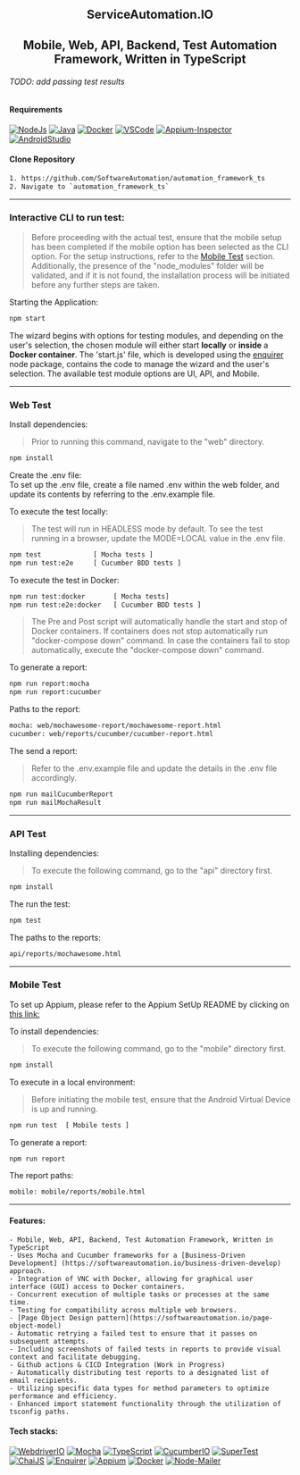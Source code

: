<h2 align="center"> ServiceAutomation.IO </h2>
<h2 align="center"> Mobile, Web, API, Backend, Test Automation Framework, Written in TypeScript </h2>

<h4 align="center">

<h6>TODO: add passing test results</h6>

</h4>

#### Requirements
[![NodeJs](https://img.shields.io/badge/-NodeJS%20v12%20OR%20later-%23339933?logo=npm)](https://nodejs.org/en/download/)
[![Java](https://img.shields.io/badge/-JDK-%23007396?logo=java&logoColor=black&)](https://www.oracle.com/java/technologies/downloads/)
[![Docker](https://img.shields.io/badge/-Docker-0db7ed?logo=docker&logoColor=white)](https://docs.docker.com/engine/install/)
[![VSCode](https://img.shields.io/badge/-Visual%20Studio%20Code-%233178C6?logo=visual-studio-code)](https://code.visualstudio.com/download)
[![Appium-Inspector](https://img.shields.io/badge/-Appium%20Inspector-662d91?logo=appium&logoColor=black)](https://github.com/appium/appium-inspector/releases)
[![AndroidStudio](https://img.shields.io/badge/-Android%20Studio-3DDC84?logo=android-studio&logoColor=white)](https://developer.android.com/studio)

#### Clone Repository
```bash
1. https://github.com/SoftwareAutomation/automation_framework_ts
2. Navigate to `automation_framework_ts`
```
-----

### Interactive CLI to run test:
> Before proceeding with the actual test, ensure that the mobile setup has been completed if the mobile option has been selected as the CLI option. For the setup instructions, refer to the [Mobile Test](#Mobile-Test) section. Additionally, the presence of the "node_modules" folder will be validated, and if it is not found, the installation process will be initiated before any further steps are taken.
>

Starting the Application:
```bash
npm start
```

The wizard begins with options for testing modules, and depending on the user's selection, the chosen module will either start <b>locally</b> or <b>inside</b> a <b>Docker container</b>. The 'start.js' file, which is developed using the [enquirer](https://www.npmjs.com/package/enquirer) node package, contains the code to manage the wizard and the user's selection.
The available test module options are UI, API, and Mobile.

-----

### Web Test
Install dependencies:
> Prior to running this command, navigate to the "web" directory.
```bash
npm install
```

Create the .env file:<br>
To set up the .env file, create a file named .env within the web folder, and update its contents by referring to the .env.example file.

To execute the test locally:
> The test will run in HEADLESS mode by default.
> To see the test running in a browser, update the MODE=LOCAL value in the .env file.
```bash
npm test             [ Mocha tests ]
npm run test:e2e     [ Cucumber BDD tests ]
```

To execute the test in Docker:
```bash
npm run test:docker       [ Mocha tests]
npm run test:e2e:docker   [ Cucumber BDD tests ]
```
> The Pre and Post script will automatically handle the start and stop of Docker containers.
> If containers does not stop automatically run "docker-compose down" command.
> In case the containers fail to stop automatically, execute the "docker-compose down" command.

To generate a report:
```bash
npm run report:mocha
npm run report:cucumber
```

Paths to the report:
```bash
mocha: web/mochawesome-report/mochawesome-report.html
cucumber: web/reports/cucumber/cucumber-report.html
```

The send a report:
> Refer to the .env.example file and update the details in the .env file accordingly.
```bash
npm run mailCucumberReport
npm run mailMochaResult
```
-----

### API Test
Installing dependencies:
> To execute the following command, go to the "api" directory first.
```bash
npm install
```

The run the test:
```bash
npm test
```

The paths to the reports:
```bash
api/reports/mochawesome.html
```

-----

### Mobile Test

To set up Appium, please refer to the Appium SetUp README by clicking on [this link:](/mobile/README.md)

To install dependencies:
> To execute the following command, go to the "mobile" directory first.
```bash
npm install
```

To execute in a local environment:
> Before initiating the mobile test, ensure that the Android Virtual Device is up and running.
```bash
npm run test  [ Mobile tests ]
```

To generate a report:
```bash
npm run report
```

The report paths:
```bash
mobile: mobile/reports/mobile.html
```

-----

#### Features:
    - Mobile, Web, API, Backend, Test Automation Framework, Written in TypeScript 
    - Uses Mocha and Cucumber frameworks for a [Business-Driven Development] (https://softwareautomation.io/business-driven-develop) approach.
    - Integration of VNC with Docker, allowing for graphical user interface (GUI) access to Docker containers.
    - Concurrent execution of multiple tasks or processes at the same time.
    - Testing for compatibility across multiple web browsers.
    - [Page Object Design pattern](https://softwareautomation.io/page-object-model)
    - Automatic retrying a failed test to ensure that it passes on subsequent attempts.
    - Including screenshots of failed tests in reports to provide visual context and facilitate debugging.
    - Github actions & CICD Integration (Work in Progress)
    - Automatically distributing test reports to a designated list of email recipients.
    - Utilizing specific data types for method parameters to optimize performance and efficiency.
    - Enhanced import statement functionality through the utilization of tsconfig paths.

#### Tech stacks:
[![WebdriverIO](https://img.shields.io/badge/-WebdriverI/O-EA5906?logo=WebdriverIO&logoColor=white)](https://webdriver.io/)
[![Mocha](https://img.shields.io/badge/-Mocha-%238D6748?logo=Mocha&logoColor=white)](https://mochajs.org/)
[![TypeScript](https://img.shields.io/badge/-TypeScript-%233178C6?logo=Typescript&logoColor=black)](https://www.typescriptlang.org/)
[![CucumberIO](https://img.shields.io/badge/-Cucumber.io-brightgreen?logo=cucumber&logoColor=white)](https://cucumber.io/)
[![SuperTest](https://img.shields.io/badge/-SuperTest-07BA82?logoColor=white)](https://github.com/visionmedia/supertest)
[![ChaiJS](https://img.shields.io/badge/-ChaiJS-FEDABD?logo=Chai&logoColor=black)](https://www.chaijs.com/)
[![Enquirer](https://img.shields.io/badge/-Enquirer-f0db4f?logoColor=white)](https://github.com/enquirer/enquirer)
[![Appium](https://img.shields.io/badge/-Appium-662d91?logo=appium&logoColor=black)](https://github.com/appium/appium)
[![Docker](https://img.shields.io/badge/-Docker-0db7ed?logo=docker&logoColor=white)](https://www.docker.com/)
[![Node-Mailer](https://img.shields.io/badge/-Node%20Mailer-89D05C?logo=gmail&logoColor=blue)](https://github.com/nodemailer/nodemailer)